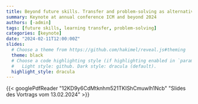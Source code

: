 ```yaml
---
title: Beyond future skills. Transfer and problem-solving as alternative futures for higher education.
summary: Keynote at annual conference ICM and beyond 2024
authors: [-admin]
tags: [future skills, learning transfer, problem-solving]
categories: [keynote]
date: "2024-02-11T12:00:00Z"
slides:
  # Choose a theme from https://github.com/hakimel/reveal.js#theming
  theme: black
  # Choose a code highlighting style (if highlighting enabled in `params.toml`)
  #   Light style: github. Dark style: dracula (default).
  highlight_style: dracula
---
```




{{< googlePdfReader "12KD9y6CdMtknhm521TKIShCmuwlh1Ncb" "Slides des Vortrags vom 13.02.2024" >}}

